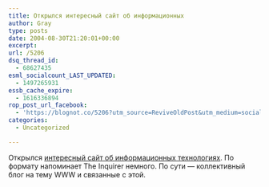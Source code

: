 ```yaml
---
title: Открылся интересный сайт об информационных
author: Gray
type: posts
date: 2004-08-30T21:20:01+00:00
excerpt:
url: /5206
dsq_thread_id:
  - 68627435
esml_socialcount_LAST_UPDATED:
  - 1497265931
essb_cache_expire:
  - 1616336894
rop_post_url_facebook:
  - 'https://blognot.co/5206?utm_source=ReviveOldPost&utm_medium=social&utm_campaign=ReviveOldPost'
categories:
  - Uncategorized

---
```








Открылся [интересный сайт об информационных технологиях][1]. По формату напоминает The Inquirer немного. По сути &#8212; коллективный блог на тему WWW и связанные с этой.

 [1]: http://it.ridne.net/